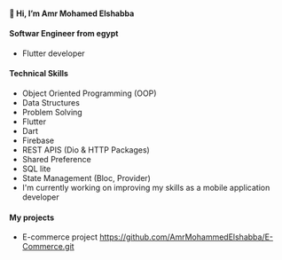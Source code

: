 #### 👋 Hi, I’m Amr Mohamed Elshabba
#### Softwar Engineer from egypt
  - Flutter developer 
#### Technical Skills
  - Object Oriented Programming (OOP)
  - Data Structures
  - Problem Solving 
  - Flutter
  - Dart
  - Firebase
  - REST APIS (Dio & HTTP Packages)
  - Shared Preference
  - SQL lite
  - State Management (Bloc, Provider)
  - I'm currently working on improving my skills as a mobile application developer
#### My projects
  - E-commerce project https://github.com/AmrMohammedElshabba/E-Commerce.git
<!---

--->
